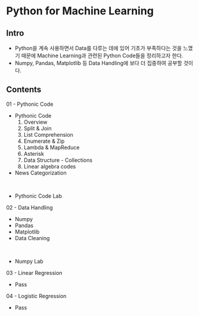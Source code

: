 # Python for Machine Learning

## Intro

- Python을 계속 사용하면서 Data를 다루는 데에 있어 기초가 부족하다는 것을 느꼈기 때문에 Machine Learning과 관련된 Python Code들을 정리하고자 한다.
- Numpy, Pandas, Matplotlib 등 Data Handling에 보다 더 집중하여 공부할 것이다.

## Contents

01 - Pythonic Code

- Pythonic Code
    1) Overview
    2) Split & Join
    3) List Comprehension
    4) Enumerate & Zip
    5) Lambda & MapReduce
    6) Asterisk
    7) Data Structure - Collections
    8) Linear algebra codes
- News Categorization

<br>

- Pythonic Code Lab

02 - Data Handling

- Numpy
- Pandas
- Matplotlib
- Data Cleaning

<br>

- Numpy Lab

03 - Linear Regression

- Pass

04 - Logistic Regression

- Pass